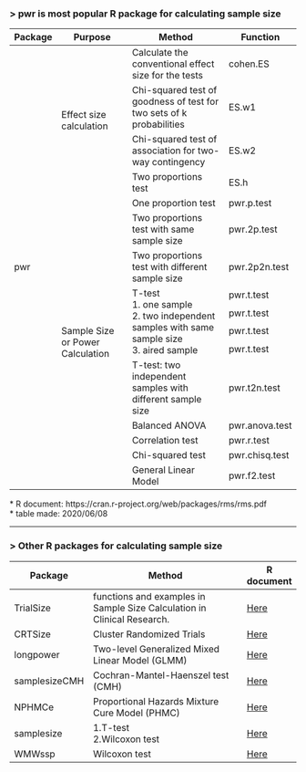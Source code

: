 ### > pwr is most popular R package for calculating sample size
<table>
    <thead>
        <tr>
            <th align='center'>Package</th>
            <th align='center'>Purpose</th>
            <th align='center'>Method</th>
            <th align='center'>Function</th>
        </tr>
    </thead>
    <tbody>
        <tr>
            <td rowspan=16>pwr</td>
            <td rowspan=4>Effect size calculation</td>
            <td>Calculate the conventional effect size for the tests</td>
            <td>cohen.ES</td>
        </tr>
        <tr>
            <td>Chi-squared test of goodness of test for two sets of k probabilities</td>
            <td>ES.w1</td>
        </tr>
        <tr>
            <td>Chi-squared test of association for two-way contingency</td>
            <td>ES.w2</td>
        </tr>
        <tr>
            <td>Two proportions test</td>
            <td>ES.h</td>
        </tr>
        <tr>
            <td rowspan=12>Sample Size or Power Calculation</td>
            <td>One proportion test</td>
            <td>pwr.p.test</td>
        </tr>
        <tr>
            <td>Two proportions test with same sample size</td>
            <td>pwr.2p.test</td>
        </tr>
        <tr>
            <td>Two proportions test with different sample size</td>
            <td>pwr.2p2n.test</td>
        </tr>
        <tr>
            <td rowspan=4><span>T-test</span> <br/>
            <span>1. one sample</span> <br/>
            <span>2. two independent samples with same sample size</span> <br/>
            <span>3. aired sample</span></td>
            <td>pwr.t.test</td>
        </tr>
        <tr><td>pwr.t.test</td></tr>
        <tr><td>pwr.t.test</td></tr>
        <tr><td>pwr.t.test</td></tr>
        <tr>
            <td>T-test: two independent samples with different sample size</td>
            <td>pwr.t2n.test</td>
        </tr>
        <tr>
            <td>Balanced ANOVA</td>
            <td>pwr.anova.test</td>
        </tr>
        <tr>
            <td>Correlation test </td>
            <td>pwr.r.test</td>
        </tr>
        <tr>
            <td>Chi-squared test</td>
            <td>pwr.chisq.test</td>
        </tr>
        <tr>
            <td>General Linear Model </td>
            <td>pwr.f2.test</td>
        </tr>
    </tbody>
</table>
* R document: https://cran.r-project.org/web/packages/rms/rms.pdf
<br/>
* table made: 2020/06/08

<hr/>

### > Other R packages for calculating sample size 
<table>
    <thead>
        <tr>
            <th align='center'>Package</th>
            <th align='center' width='80%'>Method</th>
            <th align='center'>R document</th>
        </tr>
    </thead>
    <tbody>
        <tr>
            <td>TrialSize</td>
            <td>functions and examples in Sample Size Calculation in Clinical Research.</td>
            <td><a href='https://cran.csiro.au/web/packages/TrialSize/TrialSize.pdf'>Here</a></td>
        </tr> 
        <tr>
            <td>CRTSize</td>
            <td>Cluster Randomized Trials</td>
            <td><a href='https://pdfs.semanticscholar.org/eee2/ccd3c522b74898ebb2d5dabaffbe56fd40f3.pdf'>Here</a></td>
        </tr> 
        <tr>
            <td>longpower</td>
            <td>Two-level Generalized Mixed Linear Model (GLMM)</td>
            <td><a href='https://cran.r-project.org/web/packages/longpower/longpower.pdf'>Here</a></td>
        </tr> 
        <tr>
            <td>samplesizeCMH</td>
            <td>Cochran-Mantel-Haenszel test (CMH)</td>
            <td><a href='https://cran.r-project.org/web/packages/samplesizeCMH/samplesizeCMH.pdf'>Here</a></td>
        </tr> 
        <tr>
            <td>NPHMCe</td>
            <td>Proportional Hazards Mixture Cure Model (PHMC) </td>
            <td><a href='https://cran.r-project.org/web/packages/NPHMC/NPHMC.pdf'>Here</a></td>
        </tr> 
        <tr>
            <td>samplesize</td>
            <td><span>1.T-test</span> <br/>
                <span>2.Wilcoxon test</span> <br/></td>
            <td><a href='https://cran.r-project.org/web/packages/samplesize/samplesize.pdf'>Here</a></td>
        </tr> 
        <tr>
            <td>WMWssp</td>
            <td>Wilcoxon test</td>
            <td><a href='https://cran.r-project.org/web/packages/WMWssp/WMWssp.pdf'>Here</a></td>
        </tr> 
    </tbody>
</table>
